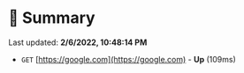 # 📖 Summary
Last updated: **2/6/2022, 10:48:14 PM**

- `GET` [https://google.com](https://google.com) - **Up** (109ms)
